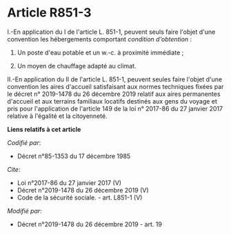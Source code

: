 # Article R851-3

I.-En application du I de l'article L. 851-1, peuvent seuls faire l'objet d'une convention les hébergements comportant
*condition d'obtention* : 

1. Un poste d'eau potable et un w.-c. à proximité immédiate ; 

2. Un moyen de chauffage adapté au climat. 

II.-En application du II de l'article L. 851-1, peuvent seules faire l'objet d'une convention les aires d'accueil
satisfaisant aux normes techniques fixées par le décret n° 2019-1478 du 26 décembre 2019 relatif aux aires permanentes
d'accueil et aux terrains familiaux locatifs destinés aux gens du voyage et pris pour l'application de l'article 149 de la
loi n° 2017-86 du 27 janvier 2017 relative à l'égalité et la citoyenneté.

**Liens relatifs à cet article**

_Codifié par_:

  - Décret n°85-1353 du 17 décembre 1985

_Cite_:

  - Loi n°2017-86 du 27 janvier 2017 (V)
  - Décret n°2019-1478 du 26 décembre 2019 (V)
  - Code de la sécurité sociale. - art. L851-1 (V)

_Modifié par_:

  - Décret n°2019-1478 du 26 décembre 2019 - art. 19
